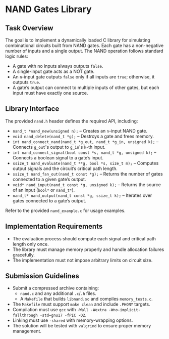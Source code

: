 # NAND Gates Library  

## Task Overview  
The goal is to implement a dynamically loaded C library for simulating combinational circuits built from NAND gates. Each gate has a non-negative number of inputs and a single output. The NAND operation follows standard logic rules:  
- A gate with no inputs always outputs `false`.  
- A single-input gate acts as a NOT gate.  
- An `n`-input gate outputs `false` only if all inputs are `true`; otherwise, it outputs `true`.  
- A gate’s output can connect to multiple inputs of other gates, but each input must have exactly one source.  

## Library Interface  
The provided `nand.h` header defines the required API, including:  
- `nand_t *nand_new(unsigned n);` – Creates an `n`-input NAND gate.  
- `void nand_delete(nand_t *g);` – Destroys a gate and frees memory.  
- `int nand_connect_nand(nand_t *g_out, nand_t *g_in, unsigned k);` – Connects `g_out`'s output to `g_in`'s `k`-th input.  
- `int nand_connect_signal(bool const *s, nand_t *g, unsigned k);` – Connects a boolean signal to a gate’s input.  
- `ssize_t nand_evaluate(nand_t **g, bool *s, size_t m);` – Computes output signals and the circuit’s critical path length.  
- `ssize_t nand_fan_out(nand_t const *g);` – Returns the number of gates connected to a given gate’s output.  
- `void* nand_input(nand_t const *g, unsigned k);` – Returns the source of an input (`bool*` or `nand_t*`).  
- `nand_t* nand_output(nand_t const *g, ssize_t k);` – Iterates over gates connected to a gate’s output.  

Refer to the provided `nand_example.c` for usage examples.  

## Implementation Requirements  
- The evaluation process should compute each signal and critical path length only once.  
- The library must manage memory properly and handle allocation failures gracefully.  
- The implementation must not impose arbitrary limits on circuit size.  

## Submission Guidelines  
- Submit a compressed archive containing:  
  - `nand.c` and any additional `.c`/`.h` files.  
  - A `Makefile` that builds `libnand.so` and compiles `memory_tests.c`.  
- The `Makefile` must support `make clean` and include `.PHONY` targets.  
- Compilation must use `gcc` with `-Wall -Wextra -Wno-implicit-fallthrough -std=gnu17 -fPIC -O2`.  
- Linking must use `-shared` with memory-wrapping options.  
- The solution will be tested with `valgrind` to ensure proper memory management. 
